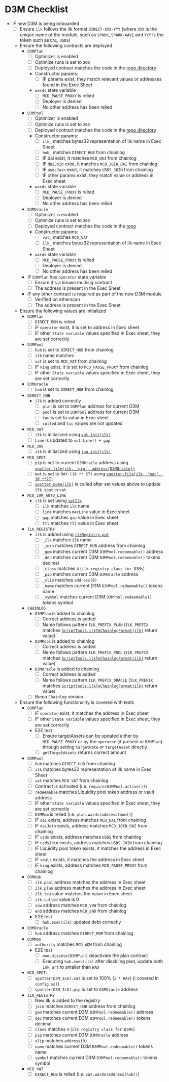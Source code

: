 # D3M Checklist

- IF new D3M is being onboarded
  - [ ] Ensure `ilk` follows the ilk format `DIRECT-XXX-YYY` (where `XXX` is the unique name of the module, such as `SPARK`, `SPARK-AAVE` and `YYY` is the token such as `DAI`, `USDS`)
  - Ensure the following contracts are deployed
    - `D3MPlan`
      - [ ] Optimizer is enabled
      - [ ] Optimize runs is set to `200`
      - [ ] Deployed contract matches the code in the [repo directory](https://github.com/makerdao/dss-direct-deposit/tree/master/src/plans)
      - Constructor params:
        - [ ] IF params exist, they match relevant values or addresses found in the Exec Sheet
      - `wards` state variable
        - [ ] `MCD_PAUSE_PROXY` is relied 
        - [ ] Deployer is denied
        - [ ] No other address has been relied
    - `D3MPool`
      - [ ] Optimizer is enabled
      - [ ] Optimize runs is set to `200`
      - [ ] Deployed contract matches the code in the [repo directory](https://github.com/makerdao/dss-direct-deposit/tree/master/src/pools)
      - Constructor params:
        - [ ] `ilk_` matches bytes32 representation of ilk name in Exec Sheet
        - [ ] `hub_` matches `DIRECT_HUB` from chainlog
        - [ ] IF dai exist, it matches `MCD_DAI` from chainlog
        - [ ] IF `daiJoin` exist, it matches `MCD_JOIN_DAI` from chainlog
        - [ ] IF `usdsJoin` exist, it matches `USDS_JOIN` from chainlog
        - [ ] IF other params exist, they match value or address in Exec sheet
      - `wards` state variable
        - [ ] `MCD_PAUSE_PROXY` is relied 
        - [ ] Deployer is denied
        - [ ] No other address has been relied
    - `D3MOracle`
      - [ ] Optimizer is enabled
      - [ ] Optimize runs is set to `200`
      - [ ] Deployed contract matches the code in the [repo](https://github.com/makerdao/dss-direct-deposit/blob/master/src/D3MOracle.sol)
      - Constructor params:
        - [ ] `vat_` matches `MCD_VAT`
        - [ ] `ilk_` matches bytes32 representation of ilk name in Exec Sheet
      - `wards` state variable
        - [ ] `MCD_PAUSE_PROXY` is relied 
        - [ ] Deployer is denied
        - [ ] No other address has been relied
    - IF `D3MPlan` has `operator` state variable
      - [ ] Ensure it's a known multisig contract
      - [ ] The address is present in the Exec Sheet
    - IF any other contract is required as part of the new D3M module
      - [ ] Verified on etherscan
      - [ ] The address is present in the Exec Sheet
  - Ensure the following values are initialized
    - `D3MPlan`
      - [ ] `DIRECT_MOM` is relied
      - [ ] IF `operator` exist, it is set to address in Exec sheet
      - [ ] IF other `State variable` values specified in Exec sheet, they are set correctly
    - `D3MPool`
      - [ ] `hub` is set to `DIRECT_HUB` from chainlog
      - [ ] `ilk` name matches 
      - [ ] `vat` is set to `MCD_VAT` from chainlog
      - [ ] IF `king` exist, it is set to `MCD_PAUSE_PROXY` from chainlog
      - [ ] IF other `State variable` values specified in Exec sheet, they are set correctly
    - `D3MOracle`
      - [ ] `hub` is set to `DIRECT_HUB` from chainlog
    - `DIRECT_HUB`
      - `ilk` is added correctly
        - [ ] `plan` is set to `D3MPlan` address for current D3M
        - [ ] `pool` is set to `D3MPool` address for current D3M
        - [ ] `tau` is set to value in Exec sheet
        - [ ] `culled` and `tic` values are not updated
    - `MCD_VAT`
      - [ ] `ilk` is initialized using [`vat.init(ilk)`](https://github.com/makerdao/dss/blob/fa4f6630afb0624d04a003e920b0d71a00331d98/src/vat.sol#L100-L103)
      - [ ] `Line` is updated to `vat.Line() + gap`
    - `MCD_JUG` 
      - [ ] `ilk` is initialized using [`jug.init(ilk)`](https://github.com/makerdao/dss/blob/fa4f6630afb0624d04a003e920b0d71a00331d98/src/jug.sol#L101-L106)
    - `MCD_SPOT`
      - [ ] `pip` is set to current  `D3MOracle` address using [`spotter.file(ilk, 'pip', address(D3MOracle))`](https://github.com/makerdao/dss/blob/fa4f6630afb0624d04a003e920b0d71a00331d98/src/spot.sol#L81-L85)
      - [ ] `mat` is set to `RAY (10 ** 27)` using [`spotter.file(ilk, 'mat', 10 **27)`](https://github.com/makerdao/dss/blob/fa4f6630afb0624d04a003e920b0d71a00331d98/src/spot.sol#L91-L95)
      - [ ] [`spotter.poke(ilk)`](https://github.com/makerdao/dss/blob/fa4f6630afb0624d04a003e920b0d71a00331d98/src/spot.sol#L98-L103) is called after set values above to update `ilk.spot` in `vat`
    - `MCD_IAM_AUTO_LINE`
      - `ilk` is set using [`setIlk`](https://github.com/makerdao/dss-auto-line/blob/bff7e6cc43dbd7d9a054dd359ef18a1b4d06b6f5/src/DssAutoLine.sol#L81-L86)
        - [ ] `ilk` matches `ilk` name
        - [ ] `line` matches `maxLine` value in Exec sheet
        - [ ] `gap` matches `gap` value in Exec sheet
        - [ ] `ttl` matches `ttl` value in Exec sheet
    - `ILK_REGISTRY`
      - `ilk` is added using [`ilkRegistry.put`](https://github.com/makerdao/ilk-registry/blob/1d65fb6e17c28e9e94ac88f0d8ccad04d8945f3c/src/IlkRegistry.sol#L389-L427) 
        - [ ] `_ilk` matches `ilk` name
        - [ ] `_join` matches `DIRECT_HUB` address from chainlog
        - [ ] `_gem` matches current D3M `D3MPool.redeemable()` address
        - [ ] `_dec` matches current D3M `D3MPool.redeemable()` tokens decimal
        - [ ] `_class` matches `4` (`ilk registry class for D3Ms`)
        - [ ] `_pip` matches current D3M `D3MOracle` address
        - [ ] `_xlip` matches `address(0)`
        - [ ] `_name` matches current D3M `D3MPool.redeemable()` tokens name
        - [ ] `_symbol` matches current D3M `D3MPool.redeemable()` tokens symbol
    - `CHAINLOG`
      - `D3MPlan` is added to chainlog
        - [ ] Correct address is added
        - [ ] Name follows pattern `ILK_PREFIX_PLAN` (`ILK_PREFIX` matches [`ScriptTools.ilkToChainlogFormat(ilk)`](https://github.com/makerdao/dss-test/blob/36ff4adbcb35760614e0d2df864026991c23d028/src/ScriptTools.sol#L226-L239) return value)
      - `D3MPool` is added to chainlog
        - [ ] Correct address is added
        - [ ] Name follows pattern `ILK_PREFIX_POOL` (`ILK_PREFIX` matches [`ScriptTools.ilkToChainlogFormat(ilk)`](https://github.com/makerdao/dss-test/blob/36ff4adbcb35760614e0d2df864026991c23d028/src/ScriptTools.sol#L226-L239) return value)
      - `D3MOracle` is added to chainlog
        - [ ] Correct address is added
        - [ ] Name follows pattern `ILK_PREFIX_ORACLE` (`ILK_PREFIX` matches [`ScriptTools.ilkToChainlogFormat(ilk)`](https://github.com/makerdao/dss-test/blob/36ff4adbcb35760614e0d2df864026991c23d028/src/ScriptTools.sol#L226-L239) return value)
      - [ ] Bump `Chainlog` version 
  - Ensure the following functionality is covered with tests
    - `D3MPlan`
      - [ ] IF `operator` exist, it matches the address in Exec sheet
      - [ ] IF other `State variable` values specified in Exec sheet, they are set correctly
      - E2E test
        - [ ] Ensure targetAssets can be updated either by `MCD_PAUSE_PROXY` or by the `operator` (if present in `D3MPlan`) through setting `targetRate` or `targetAsset` directly.
        - [ ] `getTargetAssets` returns correct amount
    - `D3MPool`
      - [ ] `hub` matches `DIRECT_HUB` from chainlog
      - [ ] `ilk` matches bytes32 representation of ilk name in Exec Sheet
      - [ ] `vat` matches `MCD_VAT` from chainlog
      - [ ] Contract is activated (i.e. `require(D3MPool.active())`)
      - [ ] `redeemable` matches Liquidity pool token address or vault address
      - [ ] IF other `State variable` values specified in Exec sheet, they are set correctly
      - [ ] `D3MMom` is relied (i.e. `plan.wards(address(mom))`)
      - [ ] IF `dai` exists, address matches `MCD_DAI` from chainlog
      - [ ] IF `daiJoin` exists, address matches `MCD_JOIN_DAI` from chainlog
      - [ ] IF `usds` exists, address matches `USDS` from chainlog
      - [ ] IF `usdsJoin` exists, address matches `USDS_JOIN` from chainlog
      - [ ] IF Liquidity pool token exists, it matches the address in Exec sheet
      - [ ] IF `vault` exists, it matches the address in Exec sheet
      - [ ] IF `king` exists, address matches `MCD_PAUSE_PROXY` from chainlog
    - `D3MHub`
      - [ ] `ilk.pool` address matches the address in Exec sheet
      - [ ] `ilk.plan` address matches the address in Exec sheet
      - [ ] `ilk.tau` value matches the value in Exec sheet
      - [ ] `ilk.culled` value is 0
      - [ ] `vow` address matches `MCD_VOW` from chainlog
      - [ ] `end` address matches `MCD_END` from chainlog
      - E2E test
        - [ ] `hub.exec(ilk)` updates debt correctly
    - `D3MOracle`
      - [ ] `hub` address matches `DIRECT_MOM` from chainlog
    - `D3MMom`
      - [ ] `authority` matches `MCD_ADM` from chainlog
      - E2E test
        - [ ] `mom.disable(D3MPlan)` deactivate the plan contract
        - [ ] Executing `hub.exec(ilk)` after disabling plan, update both `ink`, `art` to smaller than `WAD`
    - `MCD_SPOT`:
      - [ ] `spotter(D3M_ILK).mat` is set to 100% (`1 * RAY`) (:information_source: covered in `config.sol`)
      - [ ] `spotter(D3M_ILK).pip` is set to `D3MOracle` address 
    - `ILK_REGISTRY`
      - [ ] New ilk is added to the registry
      - [ ] `join` matches `DIRECT_HUB` address from chainlog
      - [ ] `gem` matches current D3M `D3MPool.redeemable()` address
      - [ ] `dec` matches current D3M `D3MPool.redeemable()` tokens decimal
      - [ ] `class` matches `4` (`ilk registry class for D3Ms`)
      - [ ] `pip` matches current D3M `D3MOracle` address
      - [ ] `xlip` matches `address(0)`
      - [ ] `name` matches current D3M `D3MPool.redeemable()` tokens name
      - [ ] `symbol` matches current D3M `D3MPool.redeemable()` tokens symbol
    - `MCD_VAT`
      - [ ] `DIRECT_HUB` is relied (i.e. `vat.wards(address(hub))`)
